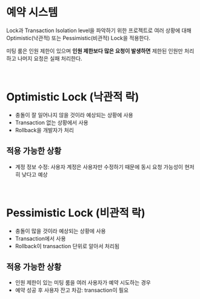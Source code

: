# 예약 시스템

Lock과 Transaction Isolation level을 파악하기 위한 프로젝트로 여러 상황에 대해 Optimistic(낙관적) 또는 Pessimistic(비관적) Lock을 적용한다.

미팅 룸은 인원 제한이 있으며 **인원 제한보다 많은 요청이 발생하면** 제한된 인원만 처리하고 나머지 요청은 실패 처리한다.

<br>

# Optimistic Lock (낙관적 락)

- 충돌이 잘 일어나지 않을 것이라 예상되는 상황에 사용
- Transaction 없는 상황에서 사용
- Rollback을 개발자가 처리

## 적용 가능한 상황

- 계정 정보 수정: 사용자 계정은 사용자만 수정하기 때문에 동시 요청 가능성이 현저히 낮다고 예상

<br>

# Pessimistic Lock (비관적 락)

- 충돌이 많을 것이라 예상되는 상황에 사용
- Transaction에서 사용
- Rollback이 transaction 단위로 알아서 처리됨

## 적용 가능한 상황

- 인원 제한이 있는 미팅 룸을 여러 사용자가 예약 시도하는 경우
- 예약 성공 후 사용자 잔고 차감: transaction이 필요